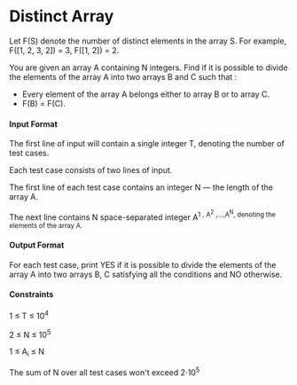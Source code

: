 # Distinct Array

Let F(S) denote the number of distinct elements in the array S. For
example, F(\[1, 2, 3, 2\]) = 3, F(\[1, 2\]) = 2.

You are given an array A containing N integers. Find if it is possible to
divide the elements of the array A into two arrays B and C such that :

+ Every element of the array A belongs either to array B or to array C.
+ F(B) = F(C).

#### Input Format

The first line of input will contain a single integer T, denoting the
number of test cases.

Each test case consists of two lines of input.

The first line of each test case contains an integer N — the
length of the array A.

The next line contains N space-separated integer A<sup>1</sub> , A<sup>2</sup> ,…,A<sup>N</sup>,
denoting the elements of the array A.

#### Output Format

For each test case, print YES if it is possible to divide the elements of
the array A into two arrays B, C satisfying all the conditions
and NO otherwise.

#### Constraints

1 ≤ T ≤ 10<sup>4</sup>

2 ≤ N ≤ 10<sup>5</sup>

1 ≤ A<sub>i</sub> ≤ N

The sum of N over all test cases won't exceed 2⋅10<sup>5</sup>
